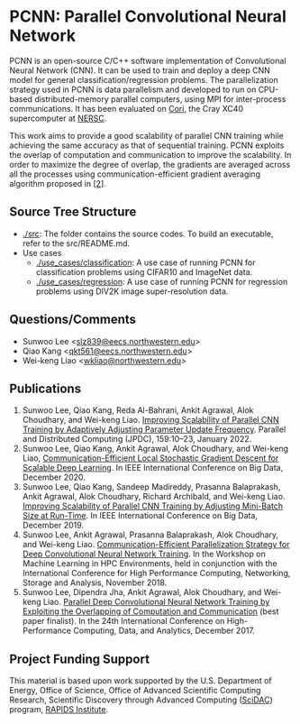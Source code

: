 # PCNN: Parallel Convolutional Neural Network
PCNN is an open-source C/C++ software implementation of Convolutional Neural Network (CNN).
It can be used to train and deploy a deep CNN model for general classification/regression problems.
The parallelization strategy used in PCNN is data parallelism and developed to run on
CPU-based distributed-memory parallel computers, using MPI for inter-process communications.
It has been evaluated on [Cori](https://www.nersc.gov/systems/cori/), the Cray XC40
supercomputer at [NERSC](https://www.nersc.gov). 

This work aims to provide a good scalability of parallel CNN training while achieving the same accuracy as that of sequential training.
PCNN exploits the overlap of computation and communication to improve the scalability.
In order to maximize the degree of overlap, the gradients are averaged across all the processes using communication-efficient gradient averaging algorithm proposed in [[2](#ref2)].

## Source Tree Structure
 + [./src](src): The folder contains the source codes.
   To build an executable, refer to the src/README.md.
 + Use cases
   + [./use_cases/classification](use_cases/classification): A use case of running PCNN for classification problems using CIFAR10 and ImageNet data.
   + [./use_cases/regression](use_cases/regression): A use case of running  PCNN for regression problems using DIV2K image super-resolution data.

## Questions/Comments
 + Sunwoo Lee <<slz839@eecs.northwestern.edu>>
 + Qiao Kang <<qkt561@eecs.northwestern.edu>>
 + Wei-keng Liao <<wkliao@northwestern.edu>>

## Publications
1. Sunwoo Lee, Qiao Kang, Reda Al-Bahrani, Ankit Agrawal, Alok Choudhary, and Wei-keng Liao. [Improving Scalability of Parallel CNN Training by Adaptively Adjusting Parameter Update Frequency](https://www.sciencedirect.com/science/article/pii/S0743731521001830). Parallel and Distributed Computing (JPDC), 159:10–23, January 2022.
2. Sunwoo Lee, Qiao Kang, Ankit Agrawal, Alok Choudhary, and Wei-keng Liao, [Communication-Efficient Local Stochastic Gradient Descent for Scalable Deep Learning](https://ieeexplore.ieee.org/document/9378178). In IEEE International Conference on Big Data, December 2020.
3. Sunwoo Lee, Qiao Kang, Sandeep Madireddy, Prasanna Balaprakash, Ankit Agrawal, Alok Choudhary, Richard Archibald, and Wei-keng Liao. [Improving Scalability of Parallel CNN Training by Adjusting Mini-Batch Size at Run-Time](https://ieeexplore.ieee.org/document/9006550). In IEEE International Conference on Big Data, December 2019.
4. Sunwoo Lee, Ankit Agrawal, Prasanna Balaprakash, Alok Choudhary, and Wei-keng Liao. [Communication-Efficient Parallelization Strategy for Deep Convolutional Neural Network Training](https://ieeexplore.ieee.org/document/8638635). In the Workshop on Machine Learning in HPC Environments, held in conjunction with the International Conference for High Performance Computing, Networking, Storage and Analysis, November 2018.
5. Sunwoo Lee, Dipendra Jha, Ankit Agrawal, Alok Choudhary, and Wei-keng Liao. [Parallel Deep Convolutional Neural Network Training by Exploiting the Overlapping of Computation and Communication](https://ieeexplore.ieee.org/document/8287749) (best paper finalist). In the 24th International Conference on High-Performance Computing, Data, and Analytics, December 2017.

## Project Funding Support
This material is based upon work supported by the U.S. Department of Energy,
Office of Science, Office of Advanced Scientific Computing Research, Scientific
Discovery through Advanced Computing ([SciDAC](https://www.scidac.gov)) program,
[RAPIDS Institute](https://rapids.lbl.gov).
